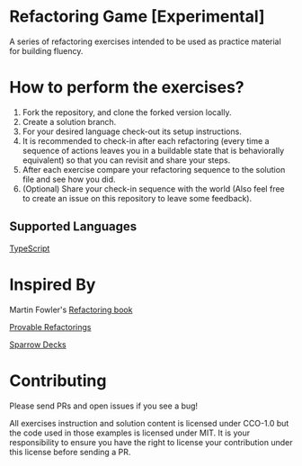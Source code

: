 # Refactoring Game [Experimental]
A series of refactoring exercises intended to be used as practice material for building fluency.

# How to perform the exercises?

1. Fork the repository, and clone the forked version locally.
1. Create a solution branch.
1. For your desired language check-out its setup instructions.
1. It is recommended to check-in after each refactoring (every time a sequence of actions leaves you in a buildable state that is behaviorally equivalent) so that you can revisit and share your steps.
1. After each exercise compare your refactoring sequence to the solution file and see how you did.
1. (Optional) Share your check-in sequence with the world (Also feel free to create an issue on this repository to leave some feedback).

## Supported Languages

[TypeScript](exercises/typescript/readme.md)

# Inspired By

Martin Fowler's [Refactoring book](https://martinfowler.com/books/refactoring.html)

[Provable Refactorings](https://github.com/InnovatingTeams/provable-refactorings)

[Sparrow Decks](http://llewellynfalco.blogspot.com/p/sparrow-decks.html)

# Contributing
Please send PRs and open issues if you see a bug!

All exercises instruction and solution content is licensed under CCO-1.0 but the code used in those examples is licensed under MIT. It is your responsibility to ensure you have the right to license your contribution under this license before sending a PR.
